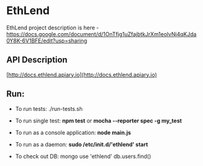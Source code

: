 # EthLend
EthLend project description is here - https://docs.google.com/document/d/1OnTfjg1uZfajbtkJrXm1eolvNj4qKJda0Y8K-6V1BFE/edit?usp=sharing

## API Description
[http://docs.ethlend.apiary.io](http://docs.ethlend.apiary.io)

## Run:
* To run tests:
     ./run-tests.sh

* To run single test:
     **npm test**
     or
     **mocha \-\-reporter spec -g my_test**

* To run as a console application:
     **node main.js**

* To run as a daemon:
     **sudo /etc/init.d/'ethlend' start**

* To check out DB:
     mongo
     use 'ethlend'
     db.users.find()

